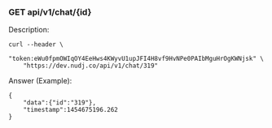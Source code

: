 ### GET api/v1/chat/{id}

Description: 

```
curl --header \
    "token:eWu0fpmOWIqOY4EeHws4KWyvU1upJFI4H8vf9HvNPe0PAIbMguHrOgKWNjsk" \
    "https://dev.nudj.co/api/v1/chat/319"
```

Answer (Example):

```
{
    "data":{"id":"319"},
    "timestamp":1454675196.262
}
```
